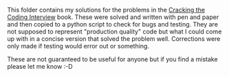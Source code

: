 This folder contains my solutions for the problems in the [Cracking the Coding Interview](https://www.amazon.com/Cracking-Coding-Interview-Programming-Questions/dp/0984782850/ref=pd_lpo_sbs_14_t_0?_encoding=UTF8&psc=1&refRID=RJKD1EHC2Q3R7YVYPE8Z) book. These were solved and written with pen and paper and then copied to a python script to check for bugs and testing. They are not supposed to represent "production quality" code but what I could come up with in a concise version that solved the problem well. Corrections were only made if testing would error out or something.

These are not guaranteed to be useful for anyone but if you find a mistake please let me know :-D